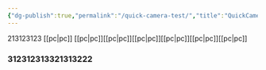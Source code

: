 ```yaml
---
{"dg-publish":true,"permalink":"/quick-camera-test/","title":"QuickCamera","tags":["gardenEntry"]}
---
```



213123123
[[pc\|pc]]
[[pc\|pc]][[pc\|pc]][[pc\|pc]][[pc\|pc]][[pc\|pc]][[pc\|pc]]
### **312312313321313222**

